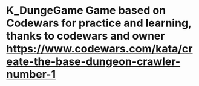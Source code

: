 # K_DungeGame Game based on Codewars for practice and learning, thanks to codewars and owner https://www.codewars.com/kata/create-the-base-dungeon-crawler-number-1
